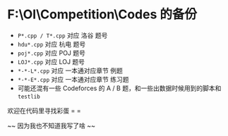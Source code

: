 # F:\OI\Competition\Codes 的备份

- `P*.cpp / T*.cpp` 对应 洛谷 题号
- `hdu*.cpp` 对应 杭电 题号
- `poj*.cpp` 对应 POJ 题号
- `LOJ*.cpp` 对应 LOJ 题号
- `*-*-L*.cpp` 对应 一本通对应章节 例题
- `*-*-E*.cpp` 对应 一本通对应章节 练习题
- 可能还混有一些 Codeforces 的 A / B 题，和一些出数据时候用到的脚本和 `testlib`

欢迎在代码里寻找彩蛋 = =

~~ 因为我也不知道我写了啥 ~~